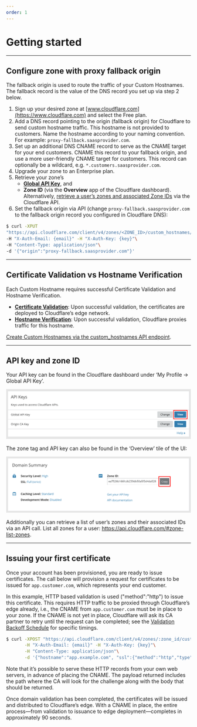 ```yaml
---
order: 1
---
```


# Getting started

--------

## Configure zone with proxy fallback origin
The fallback origin is used to route the traffic of your Custom Hostnames.  The fallback record is the value of the DNS record you set up via step 2 below.

1. Sign up your desired zone at [www.cloudflare.com](https://www.cloudflare.com) and select the Free plan.
2. Add a DNS record pointing to the origin (fallback origin) for Cloudflare to send custom hostname traffic. This hostname is not provided to customers.  Name the hostname according to your naming convention.  For example: `proxy-fallback.saasprovider.com`.
3. Set up an additional DNS CNAME record to serve as the CNAME target for your end customers.  CNAME this record to your fallback origin, and use a more user-friendly CNAME target for customers.  This record can optionally be a wildcard, e.g. `*.customers.saasprovider.com`.
4. Upgrade your zone to an Enterprise plan.
5. Retrieve your zone’s
    * __[Global API Key](https://support.cloudflare.com/hc/articles/200167836#12345682)__, and
    * __Zone ID__ (via the __Overview__ app of the Cloudflare dashboard). Alternatively, [retrieve a user’s zones and associated Zone IDs](https://api.cloudflare.com/#zone-list-zones) via the Cloudflare API.
6. Set the fallback origin via API (change `proxy-fallback.saasprovider.com` to the fallback origin record you configured in Cloudflare DNS):

```sh
$ curl -XPUT
"https://api.cloudflare.com/client/v4/zones/<ZONE_ID>/custom_hostnames/fallback_origin"\
-H "X-Auth-Email: {email}" -H "X-Auth-Key: {key}"\
-H "Content-Type: application/json"\
-d '{"origin":"proxy-fallback.saasprovider.com"}'
```

--------

## Certificate Validation vs Hostname Verification
Each Custom Hostname requires successful Certificate Validation and Hostname Verification.

* __[Certificate Validation](https://developers.cloudflare.com/ssl/ssl-for-saas/certificate-validation-methods/)__: Upon successful validation, the certificates are deployed to Cloudflare’s edge network.
* __[Hostname Verification](https://developers.cloudflare.com/ssl/ssl-for-saas/hostname-verification/)__: Upon successful validation, Cloudflare proxies traffic for this hostname.

[Create Custom Hostnames via the custom_hostnames API endpoint](https://api.cloudflare.com/#custom-hostname-for-a-zone-create-custom-hostname).

--------

## API key and zone ID

Your API key can be found in the Cloudflare dashboard under ‘My Profile → Global API Key’.

![Accessing an account’s Global API Key](..//static/accessing-global-api-key.png)

The zone tag and API key can also be found in the ‘Overview’ tile of the UI:

![Obtaining a zone’s ID](..//static/obtaining-zone-id.png)

Additionally you can retrieve a list of user’s zones and their associated IDs via an API call. List all zones for a user: https://api.cloudflare.com/#zone-list-zones.

--------

## Issuing your first certificate

Once your account has been provisioned, you are ready to issue certificates. The call below will provision a request for certificates to be issued for `app.customer.com`, which represents your end customer.

In this example, HTTP based validation is used ("method":"http") to issue this certificate. This requires HTTP traffic to be proxied through Cloudflare’s edge already, i.e., the CNAME from `app.customer.com` must be in place to your zone. If the CNAME is not yet in place, Cloudflare will ask its CA partner to retry until the request can be completed; see the [Validation Backoff Schedule](/ssl-for-saas/validation-backoff-schedule/) for specific timings.

```sh
$ curl -XPOST "https://api.cloudflare.com/client/v4/zones/:zone_id/custom_hostnames"\
       -H "X-Auth-Email: {email}" -H "X-Auth-Key: {key}"\
       -H "Content-Type: application/json"\
       -d '{"hostname":"app.example.com", "ssl":{"method":"http","type":"dv"}}'
```

Note that it’s possible to serve these HTTP records from your own web servers, in advance of placing the CNAME. The payload returned includes the path where the CA will look for the challenge along with the body that should be returned.

Once domain validation has been completed, the certificates will be issued and distributed to Cloudflare’s edge. With a CNAME in place, the entire process—from validation to issuance to edge deployment—completes in approximately 90 seconds.
